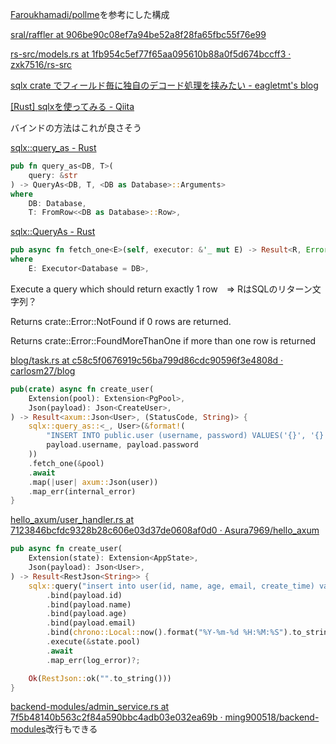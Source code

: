 [Faroukhamadi/pollme](https://github.com/Faroukhamadi/pollme)を参考にした構成

[sral/raffler at 906be90c08ef7a94be52a8f28fa65fbc55f76e99](https://github.com/sral/raffler/tree/906be90c08ef7a94be52a8f28fa65fbc55f76e99)

[rs-src/models.rs at 1fb954c5ef77f65aa095610b88a0f5d674bccff3 · zxk7516/rs-src](https://github.com/zxk7516/rs-src/blob/1fb954c5ef77f65aa095610b88a0f5d674bccff3/url-shorten-axum/src/models.rs)

[sqlx crate でフィールド毎に独自のデコード処理を挟みたい - eagletmt's blog](https://eagletmt.hateblo.jp/entry/2022/08/06/014429)

[[Rust] sqlxを使ってみる - Qiita](https://qiita.com/yagince/items/ffbff7d15420be1fc411)

バインドの方法はこれが良さそう

[sqlx::query_as - Rust](https://docs.rs/sqlx/0.1.1/sqlx/fn.query_as.html)

```Rust
pub fn query_as<DB, T>(
    query: &str
) -> QueryAs<DB, T, <DB as Database>::Arguments> 
where
    DB: Database,
    T: FromRow<<DB as Database>::Row>, 
```

[sqlx::QueryAs - Rust](https://docs.rs/sqlx/0.1.1/sqlx/struct.QueryAs.html)


```Rust
pub async fn fetch_one<E>(self, executor: &'_ mut E) -> Result<R, Error>
where
    E: Executor<Database = DB>, 
```
Execute a query which should return exactly 1 row　⇒ RはSQLのリターン文字列？

Returns crate::Error::NotFound if 0 rows are returned.

Returns crate::Error::FoundMoreThanOne if more than one row is returned

[blog/task.rs at c58c5f0676919c56ba799d86cdc90596f3e4808d · carlosm27/blog](https://github.com/carlosm27/blog/blob/c58c5f0676919c56ba799d86cdc90596f3e4808d/axum_crud_api/src/controllers/task.rs)

```Rust
pub(crate) async fn create_user(
    Extension(pool): Extension<PgPool>,
    Json(payload): Json<CreateUser>,
) -> Result<axum::Json<User>, (StatusCode, String)> {
    sqlx::query_as::<_, User>(&format!(
        "INSERT INTO public.user (username, password) VALUES('{}', '{}') RETURNING id;",
        payload.username, payload.password
    ))
    .fetch_one(&pool)
    .await
    .map(|user| axum::Json(user))
    .map_err(internal_error)
}
```


[hello_axum/user_handler.rs at 7123846bcfdc9328b28c606e03d37de0608af0d0 · Asura7969/hello_axum](https://github.com/Asura7969/hello_axum/blob/7123846bcfdc9328b28c606e03d37de0608af0d0/web/src/handle/user_handler.rs)
```Rust
pub async fn create_user(
    Extension(state): Extension<AppState>,
    Json(payload): Json<User>,
) -> Result<RestJson<String>> {
    sqlx::query("insert into user(id, name, age, email, create_time) values (?,?,?,?,?)")
        .bind(payload.id)
        .bind(payload.name)
        .bind(payload.age)
        .bind(payload.email)
        .bind(chrono::Local::now().format("%Y-%m-%d %H:%M:%S").to_string())
        .execute(&state.pool)
        .await
        .map_err(log_error)?;

    Ok(RestJson::ok("".to_string()))
}
```

[backend-modules/admin_service.rs at 7f5b48140b563c2f84a590bbc4adb03e032ea69b · ming900518/backend-modules](https://github.com/ming900518/backend-modules/blob/7f5b48140b563c2f84a590bbc4adb03e032ea69b/user_info/src/admin_service.rs)改行もできる

